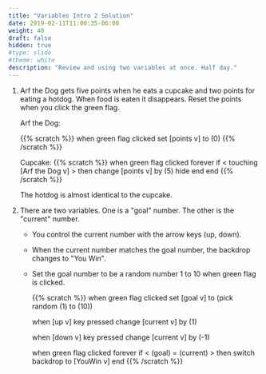 ```yaml
---
title: "Variables Intro 2 Solution"
date: 2019-02-11T11:00:35-06:00
weight: 40
draft: false
hidden: true
#type: slide
#theme: white
description: "Review and using two variables at once. Half day."
---
```


1. Arf the Dog gets five points when he eats a cupcake and two points for
   eating a hotdog. When food is eaten it disappears. Reset the points
   when you click the green flag.

    Arf the Dog:

    {{% scratch %}}
    when green flag clicked
    set [points v] to (0)
    {{% /scratch %}}

    Cupcake:
    {{% scratch %}}
    when green flag clicked
    forever
      if < touching [Arf the Dog v] > then
        change [points v] by (5)
        hide
        end
      end
    {{% /scratch %}}

    The hotdog is almost identical to the cupcake.



2. There are two variables. One is a "goal" number. The other is the
   "current" number. 
   
   * You control the current number with the arrow
   keys (up, down). 
   * When the current number matches the goal number, 
   the backdrop changes to "You Win".
   * Set the goal number to be a random number 1 to 10 when green flag
     is clicked.

     {{% scratch %}}
     when green flag clicked
     set [goal v] to (pick random (1) to (10))

     when [up v] key pressed
     change [current v] by (1)

     when [down v] key pressed
     change [current v] by (-1)

     when green flag clicked
     forever
       if < (goal) = (current) > then
         switch backdrop to [YouWin v]
       end
     {{% /scratch %}}


   
<!-- Teacher notes: 

1. Arf the Dog: students do not name the variable appropriately. 
   Lots call it "variable". 

2. Designed to teach students to use variable names, since there are two. 
   
-->
